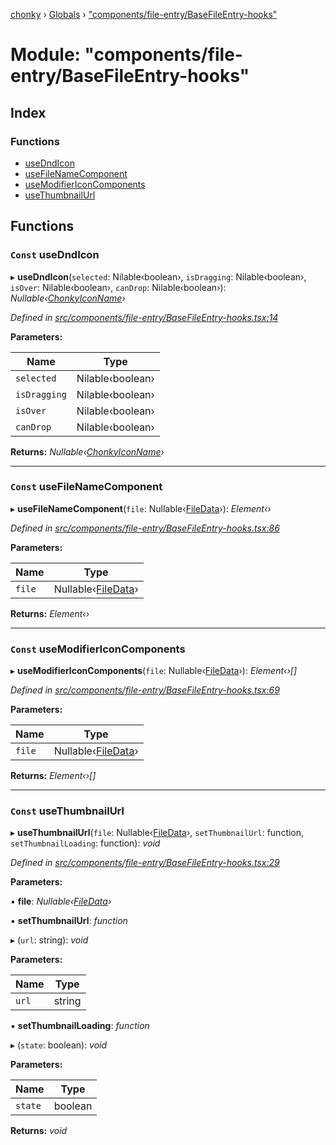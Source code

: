 [chonky](../README.md) › [Globals](../globals.md) › ["components/file-entry/BaseFileEntry-hooks"](_components_file_entry_basefileentry_hooks_.md)

# Module: "components/file-entry/BaseFileEntry-hooks"

## Index

### Functions

* [useDndIcon](_components_file_entry_basefileentry_hooks_.md#const-usedndicon)
* [useFileNameComponent](_components_file_entry_basefileentry_hooks_.md#const-usefilenamecomponent)
* [useModifierIconComponents](_components_file_entry_basefileentry_hooks_.md#const-usemodifiericoncomponents)
* [useThumbnailUrl](_components_file_entry_basefileentry_hooks_.md#const-usethumbnailurl)

## Functions

### `Const` useDndIcon

▸ **useDndIcon**(`selected`: Nilable‹boolean›, `isDragging`: Nilable‹boolean›, `isOver`: Nilable‹boolean›, `canDrop`: Nilable‹boolean›): *Nullable‹[ChonkyIconName](../enums/_types_icons_types_.chonkyiconname.md)›*

*Defined in [src/components/file-entry/BaseFileEntry-hooks.tsx:14](https://github.com/TimboKZ/Chonky/blob/01ce777/src/components/file-entry/BaseFileEntry-hooks.tsx#L14)*

**Parameters:**

Name | Type |
------ | ------ |
`selected` | Nilable‹boolean› |
`isDragging` | Nilable‹boolean› |
`isOver` | Nilable‹boolean› |
`canDrop` | Nilable‹boolean› |

**Returns:** *Nullable‹[ChonkyIconName](../enums/_types_icons_types_.chonkyiconname.md)›*

___

### `Const` useFileNameComponent

▸ **useFileNameComponent**(`file`: Nullable‹[FileData](../interfaces/_types_files_types_.filedata.md)›): *Element‹›*

*Defined in [src/components/file-entry/BaseFileEntry-hooks.tsx:86](https://github.com/TimboKZ/Chonky/blob/01ce777/src/components/file-entry/BaseFileEntry-hooks.tsx#L86)*

**Parameters:**

Name | Type |
------ | ------ |
`file` | Nullable‹[FileData](../interfaces/_types_files_types_.filedata.md)› |

**Returns:** *Element‹›*

___

### `Const` useModifierIconComponents

▸ **useModifierIconComponents**(`file`: Nullable‹[FileData](../interfaces/_types_files_types_.filedata.md)›): *Element‹›[]*

*Defined in [src/components/file-entry/BaseFileEntry-hooks.tsx:69](https://github.com/TimboKZ/Chonky/blob/01ce777/src/components/file-entry/BaseFileEntry-hooks.tsx#L69)*

**Parameters:**

Name | Type |
------ | ------ |
`file` | Nullable‹[FileData](../interfaces/_types_files_types_.filedata.md)› |

**Returns:** *Element‹›[]*

___

### `Const` useThumbnailUrl

▸ **useThumbnailUrl**(`file`: Nullable‹[FileData](../interfaces/_types_files_types_.filedata.md)›, `setThumbnailUrl`: function, `setThumbnailLoading`: function): *void*

*Defined in [src/components/file-entry/BaseFileEntry-hooks.tsx:29](https://github.com/TimboKZ/Chonky/blob/01ce777/src/components/file-entry/BaseFileEntry-hooks.tsx#L29)*

**Parameters:**

▪ **file**: *Nullable‹[FileData](../interfaces/_types_files_types_.filedata.md)›*

▪ **setThumbnailUrl**: *function*

▸ (`url`: string): *void*

**Parameters:**

Name | Type |
------ | ------ |
`url` | string |

▪ **setThumbnailLoading**: *function*

▸ (`state`: boolean): *void*

**Parameters:**

Name | Type |
------ | ------ |
`state` | boolean |

**Returns:** *void*
